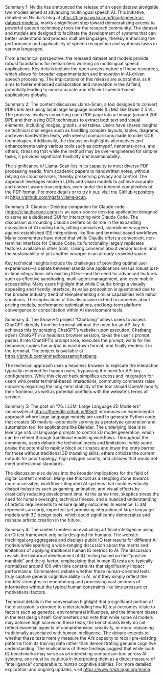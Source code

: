 Summary 1:
Nvidia has announced the release of an open dataset alongside two models aimed at advancing multilingual speech AI. This initiative, detailed on Nvidia's blog at https://blogs.nvidia.com/blog/speech-ai-dataset-models/, marks a significant step toward democratizing access to powerful speech technology tools for the research community. The dataset and models are designed to facilitate the development of systems that can better understand and process multiple languages, thereby enhancing the performance and applicability of speech recognition and synthesis tasks in various languages.

From a technical perspective, the released dataset and models provide robust foundations for researchers working on multilingual speech applications. Key details include the open access nature of these resources, which allows for broader experimentation and innovation in AI-driven speech processing. The implications of this release are substantial, as it aims to foster enhanced collaboration and innovation in the AI field, potentially leading to more accurate and efficient speech-based applications globally.

Summary 2:
The content discusses Llama-Scan, a tool designed to convert PDFs into text using local large language models (LLMs) like Qwen 2.5 VL. The process involves converting each PDF page into an image (around 200 DPI) and then using OCR techniques to extract both text and visual elements, including images, graphs, and tables. Users have shared insights on technical challenges such as handling complex layouts, tables, diagrams, and even handwritten texts, with several comparisons made to older OCR technologies. Additionally, the discussion highlights alternatives and enhancements using various tools such as ocrmypdf, nanonets-ocr-s, and others, stressing that while the method may be over-engineered for simpler tasks, it provides significant flexibility and maintainability.

The significance of Llama-Scan lies in its capacity to meet diverse PDF processing needs, from academic papers to handwritten notes, without relying on cloud services, thereby preserving privacy and control. The approach leverages modern LLMs and vision models to achieve accurate and context-aware transcription, even under the inherent complexities of the PDF format. For more details or to try it out, visit the GitHub repository at https://github.com/ngafar/llama-scan.

Summary 3:
Claudia – Desktop companion for Claude code (https://claudiacode.com/) is an open-source desktop application designed to serve as a dedicated GUI for interacting with Claude Code. The discussion surrounding Claudia centers on its role in the expanding ecosystem of AI coding tools, pitting specialized, standalone wrappers against established IDE integrations like Roo and terminal-based workflows. Many commenters have noted that while Claudia offers a convenient, non-terminal interface for Claude Code, its functionality largely replicates features available in other tools, raising concerns about vendor lock-in and the sustainability of yet another wrapper in an already crowded space.

Key technical insights include the challenges of providing optimal user experiences—a debate between standalone applications versus robust just-in-time integrations into existing IDEs—and the need for advanced features such as effective sandboxing, multi-agent management, and even mobile accessibility. Many users highlight that while Claudia brings a visually appealing and friendly interface, its value proposition is questioned due to the broader industry trend of reimplementing similar capabilities with minor variations. The implications of this discussion extend to concerns about pricing models, performance optimizations, and long-term platform convergence or consolidation within AI development tools.

Summary 4:
The Show HN project “Chatbang” allows users to access ChatGPT directly from the terminal without the need for an API key. It achieves this by scraping ChatGPT’s website: upon execution, Chatbang opens ChatGPT in a headless browser session, takes the user's prompt, pastes it into ChatGPT’s prompt area, executes the prompt, waits for the response, copies the output in markdown format, and finally renders it in the terminal. The project is available at https://github.com/ahmedhosssam/chatbang.

The technical approach uses a headless browser to replicate the interaction typically reserved for human users, bypassing the need for API key configuration. While this clever hack simplifies access and integration for users who prefer terminal-based interactions, community comments raise concerns regarding the long-term stability of the tool should OpenAI modify their frontend, as well as potential conflicts with the website's terms of service.

Summary 5:
The post on “76. LL3M: Large Language 3D Modelers” (accessible at https://threedle.github.io/ll3m/) introduces an experimental approach where large language models are used to generate Python code that creates 3D models—potentially serving as a prototype generation and automation tool for applications like Blender. The underlying idea is to leverage natural language prompts to control 3D model generation, which can be refined through traditional modeling workflows. Throughout the comments, users debate the technical merits and limitations: while some praise the potential to rapidly block out shapes and lower the entry barrier for those without traditional 3D modeling skills, others criticize the current outputs for poor topology, high polygon counts, and choices that would not meet professional standards.

The discussion also delves into the broader implications for the field of digital content creation. Many see this tool as a stepping stone towards more accessible, workflow-integrated AI systems that could eventually disrupt industries such as gaming, animation, and visual effects by drastically reducing development time. At the same time, skeptics stress the need for human oversight, technical finesse, and a nuanced understanding of artistic requirements to ensure quality outcomes. In essence, LL3M represents an early, imperfect yet promising integration of large language models with 3D design tools, which could significantly democratize and reshape artistic creation in the future.

Summary 6:
The content centers on evaluating artificial intelligence using an IQ test framework originally designed for humans. The website trackingai.org aggregates and displays public IQ test results for different AI models while sparking a wide-ranging discussion about the merits and limitations of applying traditional human IQ metrics to AI. The discussion revisits the historical development of IQ testing based on the “positive manifold” and the g-factor, emphasizing that human IQ tests are typically normalized around 100 with time constraints that significantly impact performance. Commenters debate whether these human-oriented tests truly capture general cognitive ability in AI, or if they simply reflect the models’ strengths in remembering and processing vast amounts of information without the typical human constraints like time pressure or motivational factors.

Technical details in the conversation highlight that a significant portion of the discussion is devoted to understanding how IQ test outcomes relate to factors such as genetics, environmental influences, and the inherent biases in the test design itself. Commenters also note that while some AI models may achieve high scores on these tests, the benchmarks likely do not reflect essential aspects of comprehension, creativity, or moral reasoning traditionally associated with human intelligence. The debate extends to whether these tests merely measure the AI’s capacity to recall pre-existing patterns from its training data rather than demonstrating genuine cognitive understanding. The implications of these findings suggest that while such IQ benchmarks may serve as an interesting comparison tool across AI systems, one must be cautious in interpreting them as a direct measure of “intelligence” comparable to human cognitive abilities. For more detailed exploration and ongoing updates, visit https://www.trackingai.org/home.

